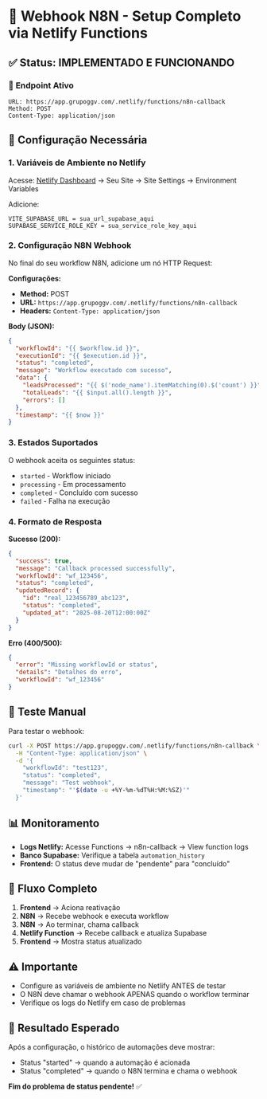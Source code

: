 # 🚀 Webhook N8N - Setup Completo via Netlify Functions

## ✅ Status: IMPLEMENTADO E FUNCIONANDO

### 📡 **Endpoint Ativo**
```
URL: https://app.grupoggv.com/.netlify/functions/n8n-callback
Method: POST
Content-Type: application/json
```

## 🔧 **Configuração Necessária**

### **1. Variáveis de Ambiente no Netlify**

Acesse: [Netlify Dashboard](https://app.netlify.com/) → Seu Site → Site Settings → Environment Variables

Adicione:
```
VITE_SUPABASE_URL = sua_url_supabase_aqui
SUPABASE_SERVICE_ROLE_KEY = sua_service_role_key_aqui
```

### **2. Configuração N8N Webhook**

No final do seu workflow N8N, adicione um nó HTTP Request:

**Configurações:**
- **Method:** POST
- **URL:** `https://app.grupoggv.com/.netlify/functions/n8n-callback`
- **Headers:** `Content-Type: application/json`

**Body (JSON):**
```json
{
  "workflowId": "{{ $workflow.id }}",
  "executionId": "{{ $execution.id }}",
  "status": "completed",
  "message": "Workflow executado com sucesso",
  "data": {
    "leadsProcessed": "{{ $('node_name').itemMatching(0).$('count') }}",
    "totalLeads": "{{ $input.all().length }}",
    "errors": []
  },
  "timestamp": "{{ $now }}"
}
```

### **3. Estados Suportados**

O webhook aceita os seguintes status:
- `started` - Workflow iniciado
- `processing` - Em processamento
- `completed` - Concluído com sucesso
- `failed` - Falha na execução

### **4. Formato de Resposta**

**Sucesso (200):**
```json
{
  "success": true,
  "message": "Callback processed successfully",
  "workflowId": "wf_123456",
  "status": "completed",
  "updatedRecord": {
    "id": "real_123456789_abc123",
    "status": "completed",
    "updated_at": "2025-08-20T12:00:00Z"
  }
}
```

**Erro (400/500):**
```json
{
  "error": "Missing workflowId or status",
  "details": "Detalhes do erro",
  "workflowId": "wf_123456"
}
```

## 🧪 **Teste Manual**

Para testar o webhook:

```bash
curl -X POST https://app.grupoggv.com/.netlify/functions/n8n-callback \
  -H "Content-Type: application/json" \
  -d '{
    "workflowId": "test123",
    "status": "completed",
    "message": "Test webhook",
    "timestamp": "'$(date -u +%Y-%m-%dT%H:%M:%SZ)'"
  }'
```

## 📊 **Monitoramento**

- **Logs Netlify:** Acesse Functions → n8n-callback → View function logs
- **Banco Supabase:** Verifique a tabela `automation_history`
- **Frontend:** O status deve mudar de "pendente" para "concluído"

## 🔄 **Fluxo Completo**

1. **Frontend** → Aciona reativação
2. **N8N** → Recebe webhook e executa workflow
3. **N8N** → Ao terminar, chama callback
4. **Netlify Function** → Recebe callback e atualiza Supabase
5. **Frontend** → Mostra status atualizado

## ⚠️ **Importante**

- Configure as variáveis de ambiente no Netlify ANTES de testar
- O N8N deve chamar o webhook APENAS quando o workflow terminar
- Verifique os logs do Netlify em caso de problemas

## 🎯 **Resultado Esperado**

Após a configuração, o histórico de automações deve mostrar:
- Status "started" → quando a automação é acionada
- Status "completed" → quando o N8N termina e chama o webhook

**Fim do problema de status pendente!** ✅
